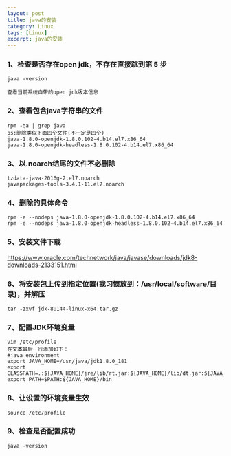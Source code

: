 ```yaml
---
layout: post
title: java的安装
category: Linux
tags: [Linux]
excerpt: java的安装
---
```

### 1、检查是否存在open jdk，不存在直接跳到第 5 步 ###

	java -version
	
	查看当前系统自带的open jdk版本信息

### 2、查看包含java字符串的文件 ###


    rpm -qa | grep java
	ps:删除类似下面四个文件(不一定是四个)
	java-1.8.0-openjdk-1.8.0.102-4.b14.el7.x86_64
	java-1.8.0-openjdk-headless-1.8.0.102-4.b14.el7.x86_64

### 3、以.noarch结尾的文件不必删除 ###

    tzdata-java-2016g-2.el7.noarch
	javapackages-tools-3.4.1-11.el7.noarch


### 4、删除的具体命令 ###

	rpm -e --nodeps java-1.8.0-openjdk-1.8.0.102-4.b14.el7.x86_64
	rpm -e --nodeps java-1.8.0-openjdk-headless-1.8.0.102-4.b14.el7.x86_64


### 5、安装文件下载 ###

<https://www.oracle.com/technetwork/java/javase/downloads/jdk8-downloads-2133151.html>

### 6、将安装包上传到指定位置(我习惯放到：/usr/local/software/目录)，并解压 ###

    tar -zxvf jdk-8u144-linux-x64.tar.gz

### 7、配置JDK环境变量 ###

    vim /etc/profile
	在文本最后一行添加如下：
	#java environment
	export JAVA_HOME=/usr/java/jdk1.8.0_181
	export CLASSPATH=.:${JAVA_HOME}/jre/lib/rt.jar:${JAVA_HOME}/lib/dt.jar:${JAVA_HOME}/lib/tools.jar
	export PATH=$PATH:${JAVA_HOME}/bin


### 8、让设置的环境变量生效 ###

    source /etc/profile

### 9、检查是否配置成功 ###

    java -version